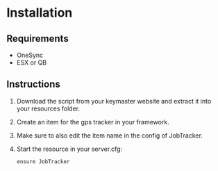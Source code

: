 # Installation

## Requirements

* OneSync
* ESX or QB

## Instructions

1. Download the script from your keymaster website and extract it into your resources folder.
2. Create an item for the gps tracker in your framework.
3. Make sure to also edit the item name in the config of JobTracker.
4.  Start the resource in your server.cfg:

    ```
    ensure JobTracker
    ```
